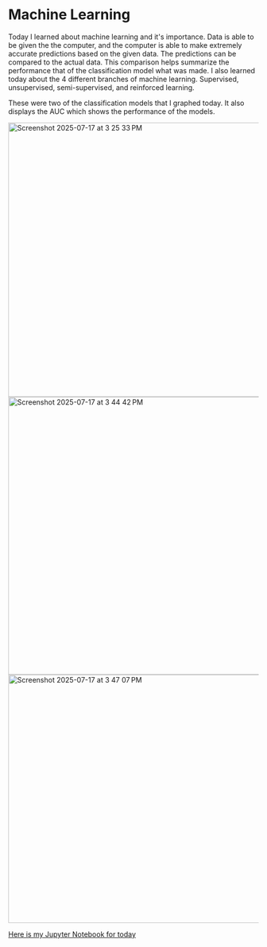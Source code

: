 # Machine Learning


Today I learned about machine learning and it's importance. Data is able to be given the the computer, and the computer is able to make extremely accurate predictions based on the given data. The predictions can be compared to the actual data. This comparison helps summarize the performance that of the classification model what was made. I also learned today about the 4 different branches of machine learning. Supervised, unsupervised, semi-supervised, and reinforced learning. 

These were two of the classification models that I graphed today. It also displays the AUC which shows the performance of the models. 

<img width="615" height="551" alt="Screenshot 2025-07-17 at 3 25 33 PM" src="https://github.com/user-attachments/assets/836d5e0f-0345-4efa-aa5e-69db8d6d65d3" />
<img width="611" height="558" alt="Screenshot 2025-07-17 at 3 44 42 PM" src="https://github.com/user-attachments/assets/259c031e-ca62-472b-b66f-7b3791ba6f81" />
<img width="1132" height="499" alt="Screenshot 2025-07-17 at 3 47 07 PM" src="https://github.com/user-attachments/assets/e974f4e2-f896-43b2-88b7-e60c19cbb4e2" />


[Here is my Jupyter Notebook for today](https://github.com/Pingery/Pingery.github.io/blob/main/machineLearning.html)

